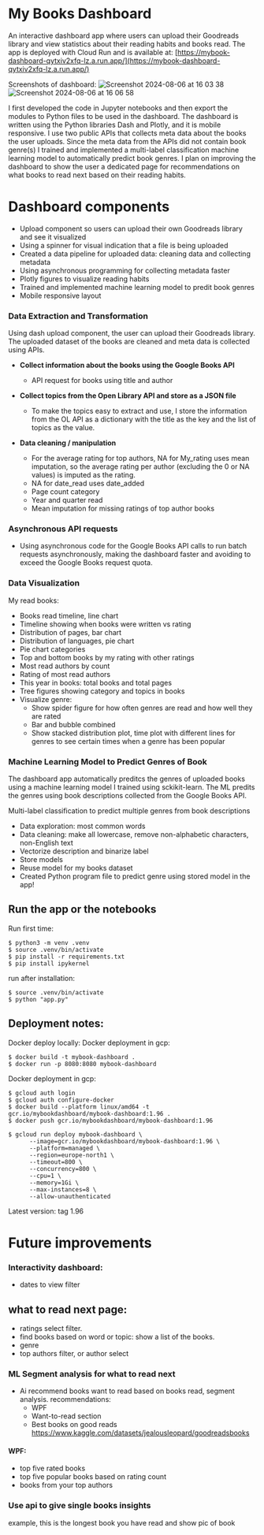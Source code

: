 # My Books Dashboard

An interactive dashboard app where users can upload their Goodreads library and view statistics about their reading habits and books read. The app is deployed with Cloud Run and is available at: [https://mybook-dashboard-qytxiv2xfq-lz.a.run.app/](https://mybook-dashboard-qytxiv2xfq-lz.a.run.app/)

Screenshots of dashboard: 
![Screenshot 2024-08-06 at 16 03 38](https://github.com/user-attachments/assets/41e2637f-aa4e-4286-940d-02c87eac251a)
![Screenshot 2024-08-06 at 16 06 58](https://github.com/user-attachments/assets/b5e0b32f-f224-4d16-886f-d8d1a880ce93)

I first developed the code in Jupyter notebooks and then export the modules to Python files to be used in the dashboard. The dashboard is written using the Python libraries Dash and Plotly, and it is mobile responsive. I use two public APIs that collects meta data about the books the user uploads. Since the meta data from the APIs did not contain book genre(s) I trained and implemented a multi-label classification machine learning model to automatically predict book genres. I plan on improving the dashboard to show the user a dedicated page for recommendations on what books to read next based on their reading habits. 

# Dashboard components
- Upload component so users can upload their own Goodreads library and see it visualized
- Using a spinner for visual indication that a file is being uploaded
- Created a data pipeline for uploaded data: cleaning data and collecting metadata
- Using asynchronous programming for collecting metadata faster
- Plotly figures to visualize reading habits
- Trained and implemented machine learning model to predit book genres
- Mobile responsive layout

###  Data Extraction and Transformation
Using dash upload component, the user can upload their Goodreads library. The uploaded dataset of the books are cleaned and meta data is collected using APIs. 
- **Collect information about the books using the Google Books API**
    - API request for books using title and author

- **Collect topics from the Open Library API and store as a JSON file**
    - To make the topics easy to extract and use, I store the information from the OL API as a dictionary with the title as the key and the list of topics as the value.

- **Data cleaning / manipulation**
    - For the average rating for top authors, NA for My_rating uses mean imputation, so the average rating per author (excluding the 0 or NA values) is imputed as the rating.
    - NA for date_read uses date_added
    - Page count category
    - Year and quarter read
    - Mean imputation for missing ratings of top author books

### Asynchronous API requests
- Using asynchronous code for the Google Books API calls to run batch requests asynchronously, making the dashboard faster and avoiding to exceed the Google Books request quota. 

### Data Visualization

My read books:
- Books read timeline, line chart
- Timeline showing when books were written vs rating
- Distribution of pages, bar chart
- Distribution of languages, pie chart
- Pie chart categories
- Top and bottom books by my rating with other ratings
- Most read authors by count
- Rating of most read authors
- This year in books: total books and total pages
- Tree figures showing category and topics in books
- Visualize genre:
    - Show spider figure for how often genres are read and how well they are rated
    - Bar and bubble combined
    - Show stacked distribution plot, time plot with different lines for genres to see certain times when a genre has been popular


### Machine Learning Model to Predict Genres of Book
The dashboard app automatically preditcs the genres of uploaded books using a machine learning model I trained using sckikit-learn. The ML predits the genres using book descriptions collected from the Google Books API. 

Multi-label classification to predict multiple genres from book descriptions
- Data exploration: most common words
- Data cleaning: make all lowercase, remove non-alphabetic characters, non-English text
- Vectorize description and binarize label
- Store models
- Reuse model for my books dataset
- Created Python program file to predict genre using stored model in the app!



## Run the app or the notebooks 
Run first time: 
```
$ python3 -m venv .venv
$ source .venv/bin/activate 
$ pip install -r requirements.txt
$ pip install ipykernel
```

run after installation: 
```
$ source .venv/bin/activate
$ python "app.py"
```

## Deployment notes: 
Docker deploy locally: 
Docker deployment in gcp: 
```
$ docker build -t mybook-dashboard . 
$ docker run -p 8080:8080 mybook-dashboard 
```

Docker deployment in gcp: 
```
$ gcloud auth login
$ gcloud auth configure-docker
$ docker build --platform linux/amd64 -t gcr.io/mybookdashboard/mybook-dashboard:1.96 .
$ docker push gcr.io/mybookdashboard/mybook-dashboard:1.96

$ gcloud run deploy mybook-dashboard \
      --image=gcr.io/mybookdashboard/mybook-dashboard:1.96 \
      --platform=managed \
      --region=europe-north1 \
      --timeout=800 \
      --concurrency=800 \
      --cpu=1 \
      --memory=1Gi \
      --max-instances=8 \
      --allow-unauthenticated
```
Latest version: tag 1.96

# Future improvements

### Interactivity dashboard:
- dates to view filter 

## what to read next page: 
- ratings select filter.  
- find books based on word or topic: show a list of the books. 
- genre
- top authors filter, or author select 

### ML Segment analysis for what to read next 
- Ai recommend books want to read based on books read, segment analysis. 
recommendations: 
    - WPF
    - Want-to-read section
    - Best books on good reads https://www.kaggle.com/datasets/jealousleopard/goodreadsbooks

#### WPF: 
- top five rated books 
- top five popular books based on rating count
- books from your top authors


### Use api to give single books insights
 example, this is the longest book you have read and show pic of book
